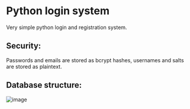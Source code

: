<h1>Python login system</h1>
<p>Very simple python login and registration system.</p>

<h2>Security:</h2>

<p>Passwords and emails are stored as bcrypt hashes, usernames and salts are stored as plaintext.</p>

<h2>Database structure:</h2>

![image](https://user-images.githubusercontent.com/68809743/119234717-f8ff2c00-bb37-11eb-8907-a8be85651761.png)
